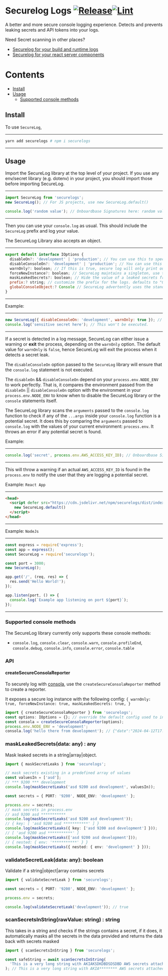 <div align=“center”>

# Securelog Logs [![Release](https://github.com/onboardbase/secure-log/actions/workflows/main.yml/badge.svg)](https://github.com/onboardbase/secure-log/actions/workflows/main.yml)[![Lint](https://github.com/onboardbase/secure-log/actions/workflows/main.yml/badge.svg)](https://github.com/onboardbase/secure-log/actions/workflows/main.yml)

A better and more secure console logging experience. Detects and prevents leaking secrets and API tokens into your logs.

Need Secret scanning in other places?

- [Securelog for your build and runtime logs](https://github.com/Onboardbase/securelog-scan)
- [Securelog for your react server components](https://github.com/Onboardbase/securelog-rsc)

</div>

# Contents

- [Install](#install)
- [Usage](#usage)
  - [Supported console methods](#supported-console-methods)

## Install

To use `SecureLog`,

---

```bash
yarn add securelogs # npm i securelogs
```

---

## Usage

Import the SecureLog library at the top level of your project. If you use any env/secret library (e.g. dotenv) in your project, you should import those before importing SecureLog.

---

```js
import SecureLog from 'securelogs';
new SecureLog(); // For JS projects, use new SecureLog.default()

console.log('random value'); // Onboardbase Signatures here: random value.
```

---

Then you can use your `console.log` as usual. This should include the `SecureLog` prefix and log your value.

The SecureLog Library also accepts an object.

---

```js
export default interface IOptions {
  disableOn?: 'development' | 'production'; // You can use this to specify if you want the SecureLog library to be disabled in a specific environment
  disableConsoleOn?: 'development' | 'production'; // You can use this to disable the console entirely in a specific environment
  warnOnly?: boolean; // If this is true, secure log will only print out a warning message rather than exit the program when it detects a secret leak.
  forceNewInstance?: boolean; // SecureLog maintains a singleton, use this option to refresh the singleton and updating the config in the process.
  maskLeakedSecrets?: boolean; // Hide the value of a leaked secrets from reaching the console
  prefix:? string; // customize the prefix for the logs. defaults to "Onboardbase Signatures here:"
  globalConsoleObject:? Console // SecureLog advertently uses the standard console.log to output to the console, this option enables configuring the standard console object that is used within the library to output to the console.
}
```

---

Example:

---

```js
new SecureLog({ disableConsoleOn: 'development', warnOnly: true }); // This will disable the SecureLog library on development environment.
console.log('sensitive secret here'); // This won't be executed.
```

---

If a secret is detected in a log message, SecureLog can either issue a warning or **exit** the process, depending on the `warnOnly` option. The default value for `warnOnly` is `false`, hence SecureLog will exit the process when it detects a secret leak.

The `disableConsoleOn` option passed to the `SecureLog` library will ensure that the `console.log` statement is not executed.

The `disableOn` && `disableConsoleOn` depend on your `process.env.NODE_ENV` to work perfectly. That is, it compares the environment passed from the `disableOn` || `disableConsoleOn` option with the environment in your `process.env.NODE_ENV` to know when to disable the SecureLog library or the `console` statements itself.

The SecureLog library scans the `arguments` passed to the `console.log` function to check if any of the `...args` inside your `console.log` function is a potential secret. It does this by comparing the `arguments` passed to `console.log` with the values of your current environment: `process.env`. It throws an error if any potential secret is found.

Example:

---

```js
console.log('secret', process.env.AWS_ACCESS_KEY_ID); // Onboardbase Signatures here: ************ is a valid secret for the key: AWS_ACCESS_KEY_ID
```

---

This will throw a warning if an actual `AWS_ACCESS_KEY_ID` is found in the `process.env` to notify the user that they are logging a potential secret.

Example: `React App`

---

```html
<head>
  <script defer src="https://cdn.jsdelivr.net/npm/securelogs/dist/index.min.js">
    new SecureLog.default()
  </script>
</head>
```

---

Example: `NodeJs`

---

```js
const express = require('express');
const app = express();
const SecureLog = require('securelogs');

const port = 3000;
new SecureLog();

app.get('/', (req, res) => {
  res.send('Hello World!');
});

app.listen(port, () => {
  console.log(`Example app listening on port ${port}`);
});
```

---

### Supported console methods

The SecureLog library currently only supports these console methods:

- `console.log`, `console.clear`, `console.warn`, `console.profileEnd`, `console.debug`, `console.info`, `console.error`, `console.table`

### API

#### createSecureConsolaReporter

To securely log with [consola](https://github.com/unjs/consola), use the `createSecureConsolaReporter` method to create a reporter.

It exposes a secure log instance with the following config: `{ warnOnly: true, forceNewInstance: true, maskLeakedSecrets: true, }`

```ts
import { createSecureConsolaReporter } from 'securelogs';
const options: IOptions = {}; // override the default config used to initialize secure log instance
const consola = createSecureConsolaReporter(options);
process.env.NODE_ENV = 'development';
consola.log('hello there from development'); // {"date":"2024-04-12T17:46:07.099Z","args":["hello there from ***********"],"type":"log","level":2,"tag":""}
```

### maskLeakedSecrets(data: any) : any

Mask leaked secrets in a string|array|object.

```ts
import { maskSecretLeaks } from 'securelogs';

// mask secrets existing in a predefined array of values
const valuesIn = ['asd'];
// *** 9200 *** development
console.log(maskSecretLeaks('asd 9200 asd development', valuesIn));

const secrets = { PORT: '9200', NODE_ENV: 'development' };

process.env = secrets;
// mask secrets in process.env
// asd 9200 asd ***********
console.log(maskSecretLeaks('asd 9200 asd development'));
// { key: [ 'asd 9200 asd ***********' ] }
console.log(maskSecretLeaks({ key: ['asd 9200 asd development'] }));
// [ 'asd 9200 asd ***********' ]
console.log(maskSecretLeaks(['asd 9200 asd development']));
// { nested: { env: '***********' } }
console.log(maskSecretLeaks({ nested: { env: 'development' } }));
```

### validateSecretLeak(data: any): boolean

Validate if a string|object|array contains secrets

```ts
import { validateSecretLeak } from 'securelogs';

const secrets = { PORT: '9200', NODE_ENV: 'development' };

process.env = secrets;

console.log(validateSecretLeak('development')); // true
```

### scanSecretsInString(rawValue: string) : string

This takes in a string and checks if the strings contains a secret, if it does, it automatically masks all the secrets in the data provided and returns the data back with secrets masked

```ts
import { scanSecretsInString } from 'securelogs';

const safeString = await scanSecretsInString(
  'This is a very long string with AKIAKSDKDBDSDSDBD AWS secrets attached'
); // This is a very long string with AKIA******** AWS secrets attached
```
